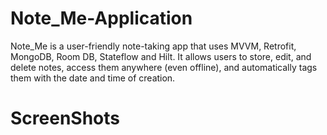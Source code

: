 # Note_Me-Application
Note_Me is a user-friendly note-taking app that uses MVVM, Retrofit, MongoDB, Room DB, Stateflow and Hilt. It allows users to store, edit, and delete notes, access them anywhere (even offline), and automatically tags them with the date and time of creation.


# ScreenShots

